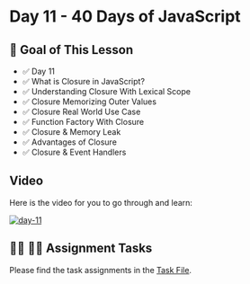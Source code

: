# Day 11 - 40 Days of JavaScript

## **🎯 Goal of This Lesson**

- ✅ Day 11
- ✅ What is Closure in JavaScript?
- ✅ Understanding Closure With Lexical Scope
- ✅ Closure Memorizing Outer Values
- ✅ Closure Real World Use Case
- ✅ Function Factory With Closure
- ✅ Closure & Memory Leak
- ✅ Advantages of Closure
- ✅ Closure & Event Handlers

## Video

Here is the video for you to go through and learn:

[![day-11](./banner.png)](https://youtu.be/lA7CGz3iHyI "Video")

## **👩‍💻 🧑‍💻 Assignment Tasks**

Please find the task assignments in the [Task File](./task.md).
